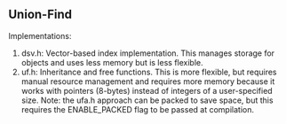 ## Union-Find

Implementations:
  1. dsv.h: Vector-based index implementation. This manages storage for objects and uses less memory but is less flexible.
  2. uf.h:  Inheritance and free functions. This is more flexible, but requires manual resource management and requires more memory because it works with pointers (8-bytes) instead of integers of a user-specified size.
     Note: the ufa.h approach can be packed to save space, but this requires the ENABLE_PACKED flag to be passed at compilation.
